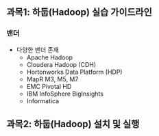 ## 과목1: 하둡(Hadoop) 실습 가이드라인

### 밴더
- 다양한 밴더 존재
  - Apache Hadoop
  - Cloudera Hadoop (CDH)
  - Hortonworks Data Platform (HDP)
  - MapR M3, M5, M7
  - EMC Pivotal HD
  - IBM InfoSphere BigInsights
  - Informatica


## 과목2: 하둡(Hadoop) 설치 및 실행
